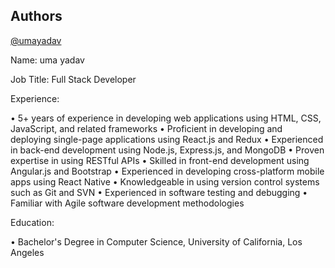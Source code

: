 ## Authors

[@umayadav](https://github.com/umagopinathyadav/PWA)



Name: uma yadav


Job Title: Full Stack Developer

Experience:

• 5+ years of experience in developing web applications using HTML, CSS, JavaScript, and related frameworks
• Proficient in developing and deploying single-page applications using React.js and Redux
• Experienced in back-end development using Node.js, Express.js, and MongoDB
• Proven expertise in using RESTful APIs
• Skilled in front-end development using Angular.js and Bootstrap
• Experienced in developing cross-platform mobile apps using React Native
• Knowledgeable in using version control systems such as Git and SVN
• Experienced in software testing and debugging
• Familiar with Agile software development methodologies

Education:

• Bachelor's Degree in Computer Science, University of California, Los Angeles